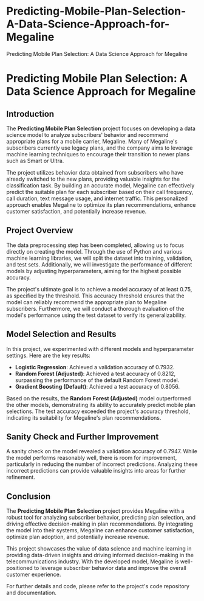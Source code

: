 # Predicting-Mobile-Plan-Selection-A-Data-Science-Approach-for-Megaline
Predicting Mobile Plan Selection: A Data Science Approach for Megaline
# Predicting Mobile Plan Selection: A Data Science Approach for Megaline

## Introduction

The **Predicting Mobile Plan Selection** project focuses on developing a data science model to analyze subscribers' behavior and recommend appropriate plans for a mobile carrier, Megaline. Many of Megaline's subscribers currently use legacy plans, and the company aims to leverage machine learning techniques to encourage their transition to newer plans such as Smart or Ultra.

The project utilizes behavior data obtained from subscribers who have already switched to the new plans, providing valuable insights for the classification task. By building an accurate model, Megaline can effectively predict the suitable plan for each subscriber based on their call frequency, call duration, text message usage, and internet traffic. This personalized approach enables Megaline to optimize its plan recommendations, enhance customer satisfaction, and potentially increase revenue.

## Project Overview

The data preprocessing step has been completed, allowing us to focus directly on creating the model. Through the use of Python and various machine learning libraries, we will split the dataset into training, validation, and test sets. Additionally, we will investigate the performance of different models by adjusting hyperparameters, aiming for the highest possible accuracy.

The project's ultimate goal is to achieve a model accuracy of at least 0.75, as specified by the threshold. This accuracy threshold ensures that the model can reliably recommend the appropriate plan to Megaline subscribers. Furthermore, we will conduct a thorough evaluation of the model's performance using the test dataset to verify its generalizability.

## Model Selection and Results

In this project, we experimented with different models and hyperparameter settings. Here are the key results:

- **Logistic Regression**: Achieved a validation accuracy of 0.7932.
- **Random Forest (Adjusted)**: Achieved a test accuracy of 0.8212, surpassing the performance of the default Random Forest model.
- **Gradient Boosting (Default)**: Achieved a test accuracy of 0.8056.

Based on the results, the **Random Forest (Adjusted)** model outperformed the other models, demonstrating its ability to accurately predict mobile plan selections. The test accuracy exceeded the project's accuracy threshold, indicating its suitability for Megaline's plan recommendations.

## Sanity Check and Further Improvement

A sanity check on the model revealed a validation accuracy of 0.7947. While the model performs reasonably well, there is room for improvement, particularly in reducing the number of incorrect predictions. Analyzing these incorrect predictions can provide valuable insights into areas for further refinement.

## Conclusion

The **Predicting Mobile Plan Selection** project provides Megaline with a robust tool for analyzing subscriber behavior, predicting plan selection, and driving effective decision-making in plan recommendations. By integrating the model into their systems, Megaline can enhance customer satisfaction, optimize plan adoption, and potentially increase revenue.

This project showcases the value of data science and machine learning in providing data-driven insights and driving informed decision-making in the telecommunications industry. With the developed model, Megaline is well-positioned to leverage subscriber behavior data and improve the overall customer experience.

For further details and code, please refer to the project's code repository and documentation.
